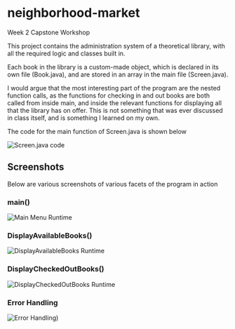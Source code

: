 # neighborhood-market

Week 2 Capstone Workshop



This project contains the administration system of a theoretical library, with all the required logic and classes built in.

Each book in the library is a custom-made object, which is declared in its own file (Book.java), and are stored in an array in the main file (Screen.java).

I would argue that the most interesting part of the program are the nested function calls, as the functions for checking in and out books are both called from inside main, and inside the relevant functions for displaying all that the library has on offer. This is not something that was ever discussed in class itself, and is something I learned on my own.



The code for the main function of Screen.java is shown below

![Screen.java code](https://github.com/CallMeCJUnderscore/financial-calculators/assets/36345590/0dd0572a-d96c-4969-85cb-f6b7b5a9281a)



## Screenshots

Below are various screenshots of various facets of the program in action



### main()

![Main Menu Runtime](https://github.com/CallMeCJUnderscore/financial-calculators/assets/36345590/377aca72-3638-4526-b771-d79ef30cb91b)



### DisplayAvailableBooks()

![DisplayAvailableBooks Runtime](https://github.com/CallMeCJUnderscore/financial-calculators/assets/36345590/1e8d77c4-a6fb-4317-859c-2aab8fdb7346)



### DisplayCheckedOutBooks()

![DisplayCheckedOutBooks Runtime](https://github.com/CallMeCJUnderscore/financial-calculators/assets/36345590/fd5eb901-99d1-4a1f-b576-6d4bdc8ef831)



### Error Handling

![Error Handling](https://github.com/CallMeCJUnderscore/financial-calculators/assets/36345590/bbf2d8f9-d645-4056-9470-9910e5cb66b5))
